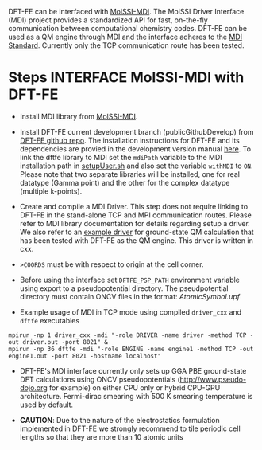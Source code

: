DFT-FE can be interfaced with [MolSSI-MDI](https://github.com/MolSSI-MDI/MDI_Library). The MolSSI Driver Interface (MDI) project provides a standardized API for fast, on-the-fly communication between computational chemistry codes. DFT-FE can be used as a QM engine through MDI and the interface adheres to the [MDI Standard](https://molssi-mdi.github.io/MDI_Library/html/mdi_standard.html). Currently only the TCP communication route has been tested. 


Steps INTERFACE MolSSI-MDI with DFT-FE
==========================================

* Install MDI library from [MolSSI-MDI](https://github.com/MolSSI-MDI/MDI_Library).

* Install DFT-FE current development branch (publicGithubDevelop) from [DFT-FE github repo](https://github.com/dftfeDevelopers/dftfe). The installation instructions for DFT-FE and its dependencies are provied in the development version manual [here](https://github.com/dftfeDevelopers/dftfe/blob/manual/manual-develop.pdf). To link the dftfe library to MDI set the `mdiPath` variable to the MDI installation path in [setupUser.sh](https://github.com/dftfeDevelopers/dftfe/blob/publicGithubDevelop/helpers/setupUser.sh) and also set the variable `withMDI` to `ON`. Please note that two separate libraries will be installed, one for real datatype (Gamma point) and the other for the complex datatype (multiple k-points).


* Create and compile a MDI Driver. This step does not require linking to DFT-FE in the stand-alone TCP and MPI communication routes.  Please refer to MDI library documentation for details regarding setup a driver. We also refer to an [example driver](https://github.com/dsambit/MDI_Library/driverTestDFTFE) for ground-state QM calculation that has been tested with DFT-FE as the QM engine. This driver is written in cxx.

* `>COORDS` must be with respect to origin at the cell corner.

* Before using the interface set `DFTFE_PSP_PATH` environment variable using export to a pseudopotential directory. The pseudpotential directory must contain ONCV files in the format: *AtomicSymbol.upf*

* Example usage of MDI in TCP mode using compiled `driver_cxx` and `dftfe` executables
```
mpirun -np 1 driver_cxx -mdi "-role DRIVER -name driver -method TCP -out driver.out -port 8021" &
mpirun -np 36 dftfe -mdi "-role ENGINE -name engine1 -method TCP -out engine1.out -port 8021 -hostname localhost"
```

* DFT-FE's MDI interface currently only sets up GGA PBE ground-state DFT calculations using ONCV pseudopotentials (http://www.pseudo-dojo.org for example) on either CPU only or hybrid CPU-GPU architecture. Fermi-dirac smearing with 500 K smearing temperature is used by default.

* **CAUTION**: Due to the nature of the electrostatics formulation implemented in DFT-FE we strongly recommend to tile periodic cell lengths so that they are more than 10 atomic units

